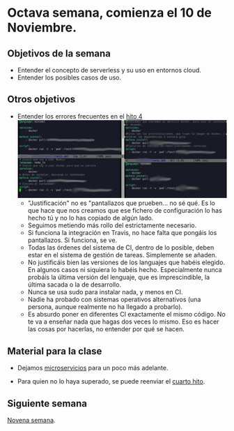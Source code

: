 # Octava semana, comienza el 10 de Noviembre.

## Objetivos de la semana

* Entender el concepto de serverless y su uso en entornos cloud.
* Entender los posibles casos de uso.

## Otros objetivos

* Entender los errores frecuentes en
  el
  [hito 4](https://github.com/JJ/IV-20-21/blob/master/proyectos/hito-4.md)
  ![Comparación de .travis.yml](travis-yml.png)
  * "Justificación" no es "pantallazos que prueben... no sé qué. Es lo
    que hace que nos creamos que ese fichero de configuración lo has
    hecho tú y no lo has copiado de algún lado.
  * Seguimos metiendo más rollo del estrictamente necesario.
  * Si funciona la integración en Travis, no hace falta que pongáis
    los pantallazos. Si funciona, se ve.
  * Todas las órdenes del sistema de CI, dentro de lo posible, deben
    estar en el sistema de gestión de tareas. Simplemente se añaden.
  * No justificáis bien las versiones de los languajes que habéis
    elegido. En algunos casos ni siquiera lo habéis
    hecho. Especialmente nunca probáis la última versión del lenguaje,
    que es imprescindible, la última sacada o la de desarrollo.
  * Nunca se usa sudo para instalar nada, y menos en CI.
  * Nadie ha probado con sistemas operativos alternativos (una
    persona, aunque realmente no ha llegado a probarlo).
  * Es absurdo poner en diferentes CI exactamente el mismo código. No
    te va a enseñar nada que hagas dos veces lo mismo. Eso es hacer
    las cosas por hacerlas, no entender por qué se hacen.





## Material para la clase


* Dejamos
  [microservicios](http://jj.github.io/IV/documentos/temas/Microservicios) para
  un poco más adelante.

- Para quien no lo haya superado, se puede reenviar el [cuarto hito](http://jj.github.io/IV/documentos/proyecto/4.CI).

## Siguiente semana

[Novena semana](semana-09.md).
